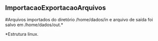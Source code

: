 ## ImportacaoExportacaoArquivos

#Arquivos importados do diretório /home/dados/in e arquivo de saída foi salvo em /home/dados/out.*

*Estrutura linux.
